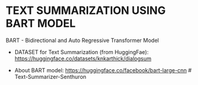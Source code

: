 # TEXT SUMMARIZATION USING BART MODEL

BART - Bidirectional and Auto Regressive Transformer Model

- DATASET for Text Summarization (from HuggingFae):
  https://huggingface.co/datasets/knkarthick/dialogsum

- About BART model:
  https://huggingface.co/facebook/bart-large-cnn
#   T e x t - S u m m a r i z e r - S e n t h u r o n  
 